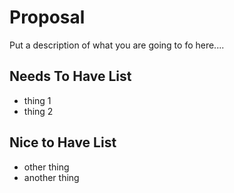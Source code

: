 # Proposal

Put a description of what you are going to fo here....

## Needs To Have List

- thing 1
- thing 2

## Nice to Have List

- other thing
- another thing
